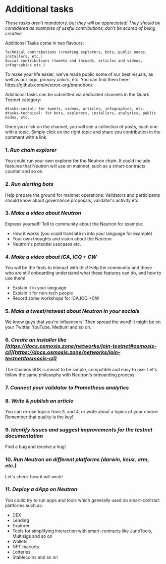 # Additional tasks 

*These tasks aren't mandatory, but they will be appreciated! They should be considered as examples of useful contributions, don't be scared of being creative*

Additional Tasks come in two flavours:

    Technical contributions (creating explorers, bots, public nodes, installers, etc.)
    Social contributions (tweets and threads, articles and videos, infographics etc.)

To make your life easier, we've made public some of our best visuals, as well as our logo, primary colors, etc. You can find them here: https://github.com/neutron-org/brandbook

Additional tasks can be submitted via dedicated channels in the Quark Testnet category:

    #tasks-social: for tweets, videos, articles, infographics, etc.
    #tasks-technical: for bots, explorers, installers, analytics, public nodes, etc.

Once you click on the channel, you will see a collection of posts, each one with a topic. Simply click on the right topic and share you contribution in the comment with a link.

### 1. *Run chain explorer* <br/>
You could run your own explorer for the Neutron chain. It could include features that Neutron will use on mainnet, such as a smart-contracts counter and so on.

### 2. *Run alerting bots* <br/>
Help prepare the ground for mainnet operations: Validators and participants should know about governance proposals, validator's activity etc.

### 3. *Make a video about Neutron* <br/>
Express yourself! Tell to community about the Neutron for example: <br/>
- How it works (you could translate in into your language for example)
- Your own thoughts and vision about the Neutron
- Neutron's potential usecases etc. 

### 4. *Make a video about ICA, ICQ + CW* <br/>
You will be the firsts to interact with this! Help the community and those who are still onboarding understand what these features can do, and how to use them!
- Explain it in your language
- Explain it for non-tech people
- Record some workshops for ICA,ICQ +CW 

### 5. *Make a tweet/retweet about Neutron in your socials* <br/>
We know guys that you're influencers! Then spread the word! It might be on your Twitter, YouTube, Medium and so on. 

### 6. *Create an installer like [https://docs.osmosis.zone/networks/join-testnet#osmosis-cli](https://docs.osmosis.zone/networks/join-testnet#osmosis-cli)* <br/>
The Cosmos SDK is meant to be simple, compatible and easy to use. Let's follow the same philosophy with Neutron's onboarding process. 

### 7. *Connect your validator to Prometheus analytics* <br/>

### 8. *Write & publish an article* <br/>
You can re-use topics from 3. and 4, or write about a topics of your choice. Remember that quality is the key! 

### 9. *Identify issues and suggest improvements for the testnet documentation* <br/>
Find a bug and receive a hug! 

### 10. *Run Neutron on different platforms (darwin, linux, arm, etc.)* <br/>
Let's check how it will work! 

### 11. *Deploy a dApp on Neutron* 
You could try to run apps and tools which generally used on smart-contract platforms such as:
- DEX
- Lending
- Explorer
- Tools for simplifying interaction with smart-contracts like JunoTools, Multisigs and so on
- Wallets
- NFT markets
- Lotteries
- Stablecoins and so on 
